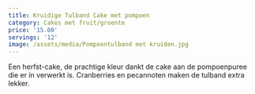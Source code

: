 ```yaml
---
title: Kruidige Tulband Cake met pompoen
category: Cakes met fruit/groente
price: '15.00'
servings: '12'
image: /assets/media/Pompoentulband met kruiden.jpg
---
```

Een herfst-cake, de prachtige kleur dankt de cake aan de pompoenpuree die er in verwerkt is. Cranberries en pecannoten maken de tulband extra lekker.

